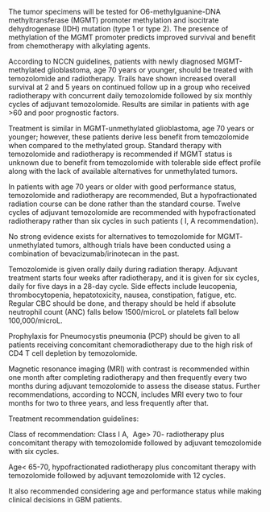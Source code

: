 The tumor specimens will be tested for O6-methylguanine-DNA methyltransferase (MGMT) promoter methylation and isocitrate dehydrogenase (IDH) mutation (type 1 or type 2). The presence of methylation of the MGMT promoter predicts improved survival and benefit from chemotherapy with alkylating agents.

According to NCCN guidelines, patients with newly diagnosed MGMT-methylated glioblastoma, age 70 years or younger, should be treated with temozolomide and radiotherapy. Trails have shown increased overall survival at 2 and 5 years on continued follow up in a group who received radiotherapy with concurrent daily temozolomide followed by six monthly cycles of adjuvant temozolomide. Results are similar in patients with age >60 and poor prognostic factors.

Treatment is similar in MGMT-unmethylated glioblastoma, age 70 years or younger; however, these patients derive less benefit from temozolomide when compared to the methylated group. Standard therapy with temozolomide and radiotherapy is recommended if MGMT status is unknown due to benefit from temozolomide with tolerable side effect profile along with the lack of available alternatives for unmethylated tumors.

In patients with age 70 years or older with good performance status, temozolomide and radiotherapy are recommended, But a hypofractionated radiation course can be done rather than the standard course. Twelve cycles of adjuvant temozolomide are recommended with hypofractionated radiotherapy rather than six cycles in such patients ( I, A recommendation).

No strong evidence exists for alternatives to temozolomide for MGMT- unmethylated tumors, although trials have been conducted using a combination of bevacizumab/irinotecan in the past.

Temozolomide is given orally daily during radiation therapy. Adjuvant treatment starts four weeks after radiotherapy, and it is given for six cycles, daily for five days in a 28-day cycle. Side effects include leucopenia, thrombocytopenia, hepatotoxicity, nausea, constipation, fatigue, etc.  Regular CBC should be done, and therapy should be held if absolute neutrophil count (ANC) falls below 1500/microL or platelets fall below 100,000/microL.

Prophylaxis for Pneumocystis pneumonia (PCP) should be given to all patients receiving concomitant chemoradiotherapy due to the high risk of CD4 T cell depletion by temozolomide.

Magnetic resonance imaging (MRI) with contrast is recommended within one month after completing radiotherapy and then frequently every two months during adjuvant temozolomide to assess the disease status. Further recommendations, according to NCCN, includes MRI every two to four months for two to three years, and less frequently after that.

Treatment recommendation guidelines:

Class of recommendation: Class I A,  Age> 70- radiotherapy plus concomitant therapy with temozolomide followed by adjuvant temozolomide with six cycles.

Age< 65-70, hypofractionated radiotherapy plus concomitant therapy with temozolomide followed by adjuvant temozolomide with 12 cycles.

It also recommended considering age and performance status while making clinical decisions in GBM patients.